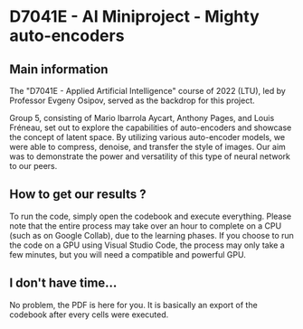 # D7041E - AI Miniproject - Mighty auto-encoders

## Main information

The "D7041E - Applied Artificial Intelligence" course of 2022 (LTU), led by Professor Evgeny Osipov, served as the backdrop for this project.

Group 5, consisting of Mario Ibarrola Aycart, Anthony Pages, and Louis Fréneau, set out to explore the capabilities of auto-encoders and showcase the concept of latent space. By utilizing various auto-encoder models, we were able to compress, denoise, and transfer the style of images. Our aim was to demonstrate the power and versatility of this type of neural network to our peers.

## How to get our results ?

To run the code, simply open the codebook and execute everything. Please note that the entire process may take over an hour to complete on a CPU (such as on Google Collab), due to the learning phases. If you choose to run the code on a GPU using Visual Studio Code, the process may only take a few minutes, but you will need a compatible and powerful GPU.

## I don't have time...

No problem, the PDF is here for you. It is basically an export of the codebook after every cells were executed.
 

